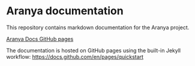 # Aranya documentation

This repository contains markdown documentation for the Aranya project.

[Aranya Docs GitHub pages](https://aranya-project.github.io/aranya-docs)

The documentation is hosted on GitHub pages using the built-in Jekyll workflow:
https://docs.github.com/en/pages/quickstart
